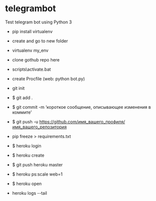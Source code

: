 # telegrambot
Test telegram bot using Python 3

- pip install virtualenv
- create and go to new folder
- virtualenv my_env
- clone gothub repo here
- scripts\activate.bat
- create Procfile (web: python bot.py)

- git init
- $ git add .
- $ git commit -m ‘короткое сообщение, описывающее изменения в коммите’
- $ git push -u https://github.com/имя_вашего_профиля/имя_вашего_репозитория


- pip freeze > requirements.txt


- $ heroku login
- $ heroku create
- $ git push heroku master
- $ heroku ps:scale web=1
- $ heroku open

- heroku logs --tail
